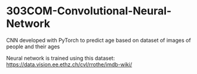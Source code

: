 # 303COM-Convolutional-Neural-Network

CNN developed with PyTorch to predict age based on dataset of images of people and their ages

Neural network is trained using this dataset: https://data.vision.ee.ethz.ch/cvl/rrothe/imdb-wiki/
